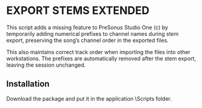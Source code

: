 
# EXPORT STEMS EXTENDED

This script adds a missing feature to PreSonus Studio One (c) by 
temporarily adding numerical prefixes to channel names during stem
export, preserving the song’s channel order in the exported files. 
 
This also maintains correct track order when importing the files 
into other workstations. The prefixes are automatically removed 
after the stem export, leaving the session unchanged.

## Installation
Download the package and put it in the application \Scripts folder.